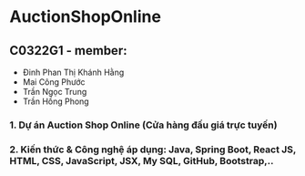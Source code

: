 # AuctionShopOnline
## C0322G1 - member:
- Đinh Phan Thị Khánh Hằng
- Mai Công Phước
- Trần Ngọc Trung
- Trần Hồng Phong

### 1. Dự án Auction Shop Online (Cửa hàng đấu giá trực tuyến)
### 2. Kiến thức & Công nghệ áp dụng: Java, Spring Boot, React JS, HTML, CSS, JavaScript, JSX, My SQL, GitHub, Bootstrap,..
